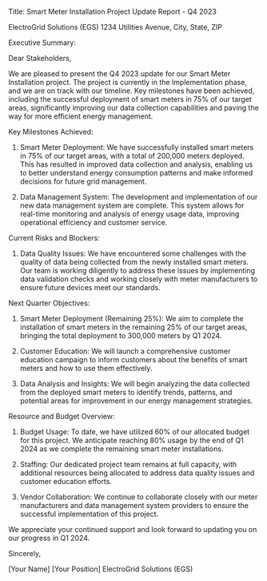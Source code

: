  Title: Smart Meter Installation Project Update Report - Q4 2023

ElectroGrid Solutions (EGS)
1234 Utilities Avenue, City, State, ZIP

Executive Summary:

Dear Stakeholders,

We are pleased to present the Q4 2023 update for our Smart Meter Installation project. The project is currently in the Implementation phase, and we are on track with our timeline. Key milestones have been achieved, including the successful deployment of smart meters in 75% of our target areas, significantly improving our data collection capabilities and paving the way for more efficient energy management.

Key Milestones Achieved:

1. Smart Meter Deployment: We have successfully installed smart meters in 75% of our target areas, with a total of 200,000 meters deployed. This has resulted in improved data collection and analysis, enabling us to better understand energy consumption patterns and make informed decisions for future grid management.

2. Data Management System: The development and implementation of our new data management system are complete. This system allows for real-time monitoring and analysis of energy usage data, improving operational efficiency and customer service.

Current Risks and Blockers:

1. Data Quality Issues: We have encountered some challenges with the quality of data being collected from the newly installed smart meters. Our team is working diligently to address these issues by implementing data validation checks and working closely with meter manufacturers to ensure future devices meet our standards.

Next Quarter Objectives:

1. Smart Meter Deployment (Remaining 25%): We aim to complete the installation of smart meters in the remaining 25% of our target areas, bringing the total deployment to 300,000 meters by Q1 2024.

2. Customer Education: We will launch a comprehensive customer education campaign to inform customers about the benefits of smart meters and how to use them effectively.

3. Data Analysis and Insights: We will begin analyzing the data collected from the deployed smart meters to identify trends, patterns, and potential areas for improvement in our energy management strategies.

Resource and Budget Overview:

1. Budget Usage: To date, we have utilized 60% of our allocated budget for this project. We anticipate reaching 80% usage by the end of Q1 2024 as we complete the remaining smart meter installations.

2. Staffing: Our dedicated project team remains at full capacity, with additional resources being allocated to address data quality issues and customer education efforts.

3. Vendor Collaboration: We continue to collaborate closely with our meter manufacturers and data management system providers to ensure the successful implementation of this project.

We appreciate your continued support and look forward to updating you on our progress in Q1 2024.

Sincerely,

[Your Name]
[Your Position]
ElectroGrid Solutions (EGS)